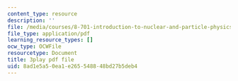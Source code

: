 ```yaml
---
content_type: resource
description: ''
file: /media/courses/8-701-introduction-to-nuclear-and-particle-physics-fall-2020/8ad1e5a50ea1e265548848bd27b5deb4_AQkCZmhu0aA.pdf
file_type: application/pdf
learning_resource_types: []
ocw_type: OCWFile
resourcetype: Document
title: 3play pdf file
uid: 8ad1e5a5-0ea1-e265-5488-48bd27b5deb4
---
```

